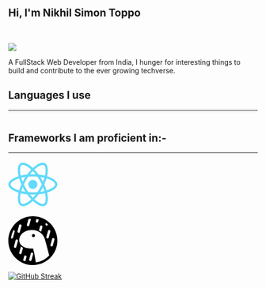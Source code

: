 ## Hi, I'm Nikhil Simon Toppo

<br/>

[<img src="https://img.shields.io/badge/Portfolio-purple?style=for-the-badge&logo=deno" >](www.google.com)

A FullStack Web Developer from India, I hunger for interesting things to build and contribute to the ever growing techverse.

## Languages I use

<hr>

<span style="display:flex">

</span>

## Frameworks I am proficient in:-

<hr>

</svg><svg role="img" viewBox="0 0 122 24" xmlns="http://www.w3.org/2000/svg"><title>React</title><path fill="#61DAFB" d="M14.23 12.004a2.236 2.236 0 0 1-2.235 2.236 2.236 2.236 0 0 1-2.236-2.236 2.236 2.236 0 0 1 2.235-2.236 2.236 2.236 0 0 1 2.236 2.236zm2.648-10.69c-1.346 0-3.107.96-4.888 2.622-1.78-1.653-3.542-2.602-4.887-2.602-.41 0-.783.093-1.106.278-1.375.793-1.683 3.264-.973 6.365C1.98 8.917 0 10.42 0 12.004c0 1.59 1.99 3.097 5.043 4.03-.704 3.113-.39 5.588.988 6.38.32.187.69.275 1.102.275 1.345 0 3.107-.96 4.888-2.624 1.78 1.654 3.542 2.603 4.887 2.603.41 0 .783-.09 1.106-.275 1.374-.792 1.683-3.263.973-6.365C22.02 15.096 24 13.59 24 12.004c0-1.59-1.99-3.097-5.043-4.032.704-3.11.39-5.587-.988-6.38-.318-.184-.688-.277-1.092-.278zm-.005 1.09v.006c.225 0 .406.044.558.127.666.382.955 1.835.73 3.704-.054.46-.142.945-.25 1.44-.96-.236-2.006-.417-3.107-.534-.66-.905-1.345-1.727-2.035-2.447 1.592-1.48 3.087-2.292 4.105-2.295zm-9.77.02c1.012 0 2.514.808 4.11 2.28-.686.72-1.37 1.537-2.02 2.442-1.107.117-2.154.298-3.113.538-.112-.49-.195-.964-.254-1.42-.23-1.868.054-3.32.714-3.707.19-.09.4-.127.563-.132zm4.882 3.05c.455.468.91.992 1.36 1.564-.44-.02-.89-.034-1.345-.034-.46 0-.915.01-1.36.034.44-.572.895-1.096 1.345-1.565zM12 8.1c.74 0 1.477.034 2.202.093.406.582.802 1.203 1.183 1.86.372.64.71 1.29 1.018 1.946-.308.655-.646 1.31-1.013 1.95-.38.66-.773 1.288-1.18 1.87-.728.063-1.466.098-2.21.098-.74 0-1.477-.035-2.202-.093-.406-.582-.802-1.204-1.183-1.86-.372-.64-.71-1.29-1.018-1.946.303-.657.646-1.313 1.013-1.954.38-.66.773-1.286 1.18-1.868.728-.064 1.466-.098 2.21-.098zm-3.635.254c-.24.377-.48.763-.704 1.16-.225.39-.435.782-.635 1.174-.265-.656-.49-1.31-.676-1.947.64-.15 1.315-.283 2.015-.386zm7.26 0c.695.103 1.365.23 2.006.387-.18.632-.405 1.282-.66 1.933-.2-.39-.41-.783-.64-1.174-.225-.392-.465-.774-.705-1.146zm3.063.675c.484.15.944.317 1.375.498 1.732.74 2.852 1.708 2.852 2.476-.005.768-1.125 1.74-2.857 2.475-.42.18-.88.342-1.355.493-.28-.958-.646-1.956-1.1-2.98.45-1.017.81-2.01 1.085-2.964zm-13.395.004c.278.96.645 1.957 1.1 2.98-.45 1.017-.812 2.01-1.086 2.964-.484-.15-.944-.318-1.37-.5-1.732-.737-2.852-1.706-2.852-2.474 0-.768 1.12-1.742 2.852-2.476.42-.18.88-.342 1.356-.494zm11.678 4.28c.265.657.49 1.312.676 1.948-.64.157-1.316.29-2.016.39.24-.375.48-.762.705-1.158.225-.39.435-.788.636-1.18zm-9.945.02c.2.392.41.783.64 1.175.23.39.465.772.705 1.143-.695-.102-1.365-.23-2.006-.386.18-.63.406-1.282.66-1.933zM17.92 16.32c.112.493.2.968.254 1.423.23 1.868-.054 3.32-.714 3.708-.147.09-.338.128-.563.128-1.012 0-2.514-.807-4.11-2.28.686-.72 1.37-1.536 2.02-2.44 1.107-.118 2.154-.3 3.113-.54zm-11.83.01c.96.234 2.006.415 3.107.532.66.905 1.345 1.727 2.035 2.446-1.595 1.483-3.092 2.295-4.11 2.295-.22-.005-.406-.05-.553-.132-.666-.38-.955-1.834-.73-3.703.054-.46.142-.944.25-1.438zm4.56.64c.44.02.89.034 1.345.034.46 0 .915-.01 1.36-.034-.44.572-.895 1.095-1.345 1.565-.455-.47-.91-.993-1.36-1.565z"/>

<svg role="img" viewBox="0 0 122 24" xmlns="http://www.w3.org/2000/svg"><title>Deno</title><path fill="#000000" d="M12 0c6.627 0 12 5.373 12 12s-5.373 12-12 12S0 18.627 0 12 5.373 0 12 0Zm-.469 6.793c-3.49 0-6.204 2.196-6.204 4.928 0 2.58 2.498 4.228 6.37 4.145l.118-.003.425-.012-.109.279.013.029c.031.072.06.145.084.22l.01.028.015.045.021.065.014.045.014.047.015.049.021.075.022.079.015.054.023.084.022.088.023.091.023.095.015.065.024.1.023.103.032.143.017.074.024.114.024.117.025.12.035.174.029.142.037.195.02.1.028.155.03.158.039.217.04.225.04.231.041.24.042.246.042.254.042.26.032.201.055.344.022.14.055.36.045.295.034.227.046.308.023.156a10.758 10.758 0 0 0 6.529-3.412l.05-.055-.238-.891-.633-2.37-.395-1.47-.348-1.296-.213-.787-.136-.498-.081-.297-.073-.264-.032-.11-.018-.064-.01-.034-.008-.026a6.042 6.042 0 0 0-2.038-2.97c-1.134-.887-2.573-1.351-4.252-1.351ZM8.467 19.3a.586.586 0 0 0-.714.4l-.004.013-.527 1.953c.328.163.665.309 1.008.437l.08.03.57-2.114.004-.015a.586.586 0 0 0-.417-.704Zm3.264-1.43a.586.586 0 0 0-.715.4l-.004.014-.796 2.953-.004.014a.586.586 0 0 0 1.131.305l.004-.014.797-2.953.003-.014a.585.585 0 0 0 .013-.067l.002-.022-.019-.096-.027-.138-.018-.086a.584.584 0 0 0-.367-.295Zm-5.553-3.04a.59.59 0 0 0-.037.09l-.005.02-.797 2.953-.004.014a.586.586 0 0 0 1.131.306l.004-.014.723-2.678a5.295 5.295 0 0 1-1.015-.692Zm-1.9-3.397a.586.586 0 0 0-.715.4l-.004.013-.797 2.953-.003.015a.586.586 0 0 0 1.13.305l.005-.014.797-2.953.003-.015a.586.586 0 0 0-.416-.704Zm17.868-.67a.586.586 0 0 0-.715.399l-.004.014-.797 2.953-.003.014a.586.586 0 0 0 1.13.305l.005-.014.797-2.953.003-.014a.586.586 0 0 0-.416-.704ZM2.542 6.82a10.707 10.707 0 0 0-1.251 3.926.586.586 0 0 0 1.002-.22l.004-.014.797-2.953.003-.014a.586.586 0 0 0-.555-.725Zm17.585.02a.586.586 0 0 0-.714.4l-.004.014-.797 2.953-.004.014a.586.586 0 0 0 1.131.305l.004-.014.797-2.953.004-.014a.586.586 0 0 0-.417-.704Zm-7.846 1.926a.75.75 0 1 1 0 1.5.75.75 0 0 1 0-1.5Zm-6.27-4.733a.586.586 0 0 0-.715.398l-.004.015-.797 2.953-.004.014a.586.586 0 0 0 1.132.305l.003-.014.797-2.953.004-.014a.586.586 0 0 0-.417-.704Zm10.238.558a.586.586 0 0 0-.714.399l-.004.014-.536 1.984c.347.171.678.373.99.603l.051.038.626-2.32.004-.014a.586.586 0 0 0-.417-.704Zm-5.211-3.33c-.374.033-.746.086-1.115.158l-.078.015-.742 2.753-.004.015a.586.586 0 0 0 1.131.305l.004-.014.797-2.953.004-.015a.583.583 0 0 0 .003-.264Zm7.332 2.04-.156.58-.004.015a.586.586 0 0 0 1.131.305l.004-.014.017-.063a10.838 10.838 0 0 0-.923-.772l-.069-.051Zm-4.636-1.944-.283 1.048-.003.014a.586.586 0 0 0 1.13.305l.005-.014.297-1.102c-.35-.097-.705-.176-1.063-.237l-.083-.014Z"/>

[![GitHub Streak](https://streak-stats.demolab.com?user=Kirito-Excalibur&theme=dark&hide_border=true)](https://git.io/streak-stats)

<!---
Kirito-Excalibur/Kirito-Excalibur is a ✨ special ✨ repository because its `README.md` (this file) appears on your GitHub profile.
You can click the Preview link to take a look at your changes.
--->
